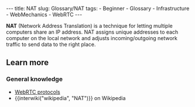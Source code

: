 --- title: NAT slug: Glossary/NAT tags: - Beginner - Glossary - Infrastructure - WebMechanics - WebRTC ---

**NAT** (Network Address Translation) is a technique for letting multiple computers share an IP address. NAT assigns unique addresses to each computer on the local network and adjusts incoming/outgoing network traffic to send data to the right place.

## Learn more

### General knowledge

- [WebRTC protocols](/en-US/docs/Web/API/WebRTC_API/Protocols)
- {{interwiki("wikipedia", "NAT")}} on Wikipedia
